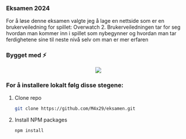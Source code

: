 ### Eksamen 2024
For å løse denne eksamen valgte jeg å lage en nettside som er en brukerveiledning for spillet: Overwatch 2. Brukerveiledningen tar for seg hvordan man kommer inn i spillet som nybegynner og hvordan man tar ferdighetene sine til neste nivå selv om man er mer erfaren

### Bygget med ⚡ 
<p align="center">
  <a href="https://skillicons.dev">
    <img src="https://skillicons.dev/icons?i=svelte,tailwind,docker" />
  </a>
</p>

### For å installere lokalt følg disse stegene: 

1. Clone repo
   ```sh
   git clone https://github.com/M4x29/eksamen.git
   ```
2. Install NPM packages
   ```sh
   npm install
   ```
